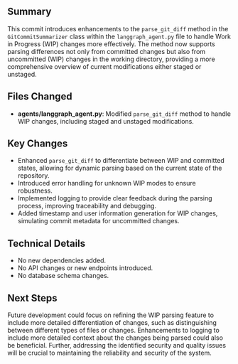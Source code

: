 ## Summary
This commit introduces enhancements to the `parse_git_diff` method in the `GitCommitSummarizer` class within the `langgraph_agent.py` file to handle Work in Progress (WIP) changes more effectively. The method now supports parsing differences not only from committed changes but also from uncommitted (WIP) changes in the working directory, providing a more comprehensive overview of current modifications either staged or unstaged.

## Files Changed
- **agents/langgraph_agent.py**: Modified `parse_git_diff` method to handle WIP changes, including staged and unstaged modifications.

## Key Changes
- Enhanced `parse_git_diff` to differentiate between WIP and committed states, allowing for dynamic parsing based on the current state of the repository.
- Introduced error handling for unknown WIP modes to ensure robustness.
- Implemented logging to provide clear feedback during the parsing process, improving traceability and debugging.
- Added timestamp and user information generation for WIP changes, simulating commit metadata for uncommitted changes.

## Technical Details
- No new dependencies added.
- No API changes or new endpoints introduced.
- No database schema changes.

## Next Steps
Future development could focus on refining the WIP parsing feature to include more detailed differentiation of changes, such as distinguishing between different types of files or changes. Enhancements to logging to include more detailed context about the changes being parsed could also be beneficial. Further, addressing the identified security and quality issues will be crucial to maintaining the reliability and security of the system.